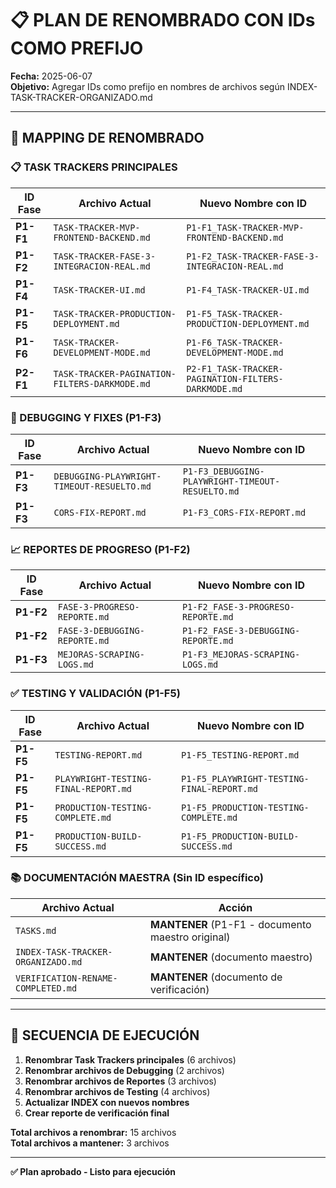 # 📋 PLAN DE RENOMBRADO CON IDs COMO PREFIJO

**Fecha:** 2025-06-07  
**Objetivo:** Agregar IDs como prefijo en nombres de archivos según INDEX-TASK-TRACKER-ORGANIZADO.md

---

## 🎯 MAPPING DE RENOMBRADO

### **📋 TASK TRACKERS PRINCIPALES**

| ID Fase   | Archivo Actual                                | Nuevo Nombre con ID                                 |
| --------- | --------------------------------------------- | --------------------------------------------------- |
| **P1-F1** | `TASK-TRACKER-MVP-FRONTEND-BACKEND.md`        | `P1-F1_TASK-TRACKER-MVP-FRONTEND-BACKEND.md`        |
| **P1-F2** | `TASK-TRACKER-FASE-3-INTEGRACION-REAL.md`     | `P1-F2_TASK-TRACKER-FASE-3-INTEGRACION-REAL.md`     |
| **P1-F4** | `TASK-TRACKER-UI.md`                          | `P1-F4_TASK-TRACKER-UI.md`                          |
| **P1-F5** | `TASK-TRACKER-PRODUCTION-DEPLOYMENT.md`       | `P1-F5_TASK-TRACKER-PRODUCTION-DEPLOYMENT.md`       |
| **P1-F6** | `TASK-TRACKER-DEVELOPMENT-MODE.md`            | `P1-F6_TASK-TRACKER-DEVELOPMENT-MODE.md`            |
| **P2-F1** | `TASK-TRACKER-PAGINATION-FILTERS-DARKMODE.md` | `P2-F1_TASK-TRACKER-PAGINATION-FILTERS-DARKMODE.md` |

### **🔧 DEBUGGING Y FIXES (P1-F3)**

| ID Fase   | Archivo Actual                             | Nuevo Nombre con ID                              |
| --------- | ------------------------------------------ | ------------------------------------------------ |
| **P1-F3** | `DEBUGGING-PLAYWRIGHT-TIMEOUT-RESUELTO.md` | `P1-F3_DEBUGGING-PLAYWRIGHT-TIMEOUT-RESUELTO.md` |
| **P1-F3** | `CORS-FIX-REPORT.md`                       | `P1-F3_CORS-FIX-REPORT.md`                       |

### **📈 REPORTES DE PROGRESO (P1-F2)**

| ID Fase   | Archivo Actual                | Nuevo Nombre con ID                 |
| --------- | ----------------------------- | ----------------------------------- |
| **P1-F2** | `FASE-3-PROGRESO-REPORTE.md`  | `P1-F2_FASE-3-PROGRESO-REPORTE.md`  |
| **P1-F2** | `FASE-3-DEBUGGING-REPORTE.md` | `P1-F2_FASE-3-DEBUGGING-REPORTE.md` |
| **P1-F3** | `MEJORAS-SCRAPING-LOGS.md`    | `P1-F3_MEJORAS-SCRAPING-LOGS.md`    |

### **✅ TESTING Y VALIDACIÓN (P1-F5)**

| ID Fase   | Archivo Actual                       | Nuevo Nombre con ID                        |
| --------- | ------------------------------------ | ------------------------------------------ |
| **P1-F5** | `TESTING-REPORT.md`                  | `P1-F5_TESTING-REPORT.md`                  |
| **P1-F5** | `PLAYWRIGHT-TESTING-FINAL-REPORT.md` | `P1-F5_PLAYWRIGHT-TESTING-FINAL-REPORT.md` |
| **P1-F5** | `PRODUCTION-TESTING-COMPLETE.md`     | `P1-F5_PRODUCTION-TESTING-COMPLETE.md`     |
| **P1-F5** | `PRODUCTION-BUILD-SUCCESS.md`        | `P1-F5_PRODUCTION-BUILD-SUCCESS.md`        |

### **📚 DOCUMENTACIÓN MAESTRA (Sin ID específico)**

| Archivo Actual                     | Acción                                            |
| ---------------------------------- | ------------------------------------------------- |
| `TASKS.md`                         | **MANTENER** (P1-F1 - documento maestro original) |
| `INDEX-TASK-TRACKER-ORGANIZADO.md` | **MANTENER** (documento maestro)                  |
| `VERIFICATION-RENAME-COMPLETED.md` | **MANTENER** (documento de verificación)          |

---

## 🚀 SECUENCIA DE EJECUCIÓN

1. **Renombrar Task Trackers principales** (6 archivos)
2. **Renombrar archivos de Debugging** (2 archivos)
3. **Renombrar archivos de Reportes** (3 archivos)
4. **Renombrar archivos de Testing** (4 archivos)
5. **Actualizar INDEX con nuevos nombres**
6. **Crear reporte de verificación final**

**Total archivos a renombrar:** 15 archivos  
**Total archivos a mantener:** 3 archivos

---

**✅ Plan aprobado - Listo para ejecución**

